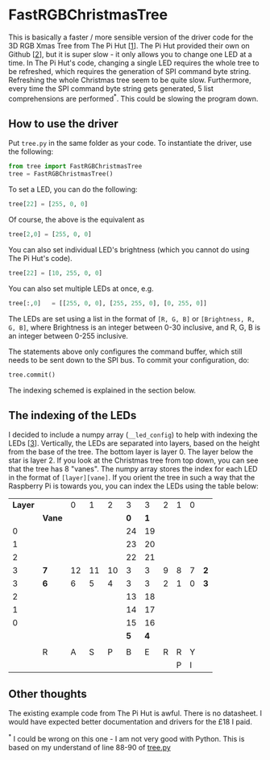 # FastRGBChristmasTree
This is basically a faster / more sensible version of the driver code for the 3D RGB Xmas Tree from The Pi Hut [[1]]. The Pi Hut provided their own  on Github [[2]], but it is super slow - it only allows you to change one LED at a time. In The Pi Hut's code, changing a single LED requires the whole tree to be refreshed, which requires the generation of SPI command byte string. Refreshing the whole Christmas tree seem to be quite slow. Furthermore, every time the SPI command byte string gets generated, 5 list comprehensions are performed<sup>*</sup>. This could be slowing the program down. 

## How to use the driver
Put ``tree.py`` in the same folder as your code. To instantiate the driver, use the following:
```python
from tree import FastRGBChristmasTree
tree = FastRGBChristmasTree()
```
To set a LED, you can do the following:
```python
tree[22] = [255, 0, 0]
```
Of course, the above is the equivalent as 
```python
tree[2,0] = [255, 0, 0]
```
You can also set individual LED's brightness (which you cannot do using The Pi Hut's code). 

```python
tree[22] = [10, 255, 0, 0]
```
You can also set multiple LEDs at once, e.g.
```python
tree[:,0]   = [[255, 0, 0], [255, 255, 0], [0, 255, 0]]
```
The LEDs are set using a list in the format of ``[R, G, B]`` or ``[Brightness, R, G, B]``, where Brightness is an integer between 0-30 inclusive, and R, G, B is an integer between 0-255 inclusive.

The statements above only configures the command buffer, which still needs to be sent down to the SPI bus. To commit your configuration, do:
```python
tree.commit()
```
The indexing schemed is explained in the section below.

## The indexing of the LEDs
I decided to include a numpy array (``__led_config``) to help with indexing the LEDs [[3]]. Vertically, the LEDs are separated into layers, based on the height from the base of the tree. The bottom layer is layer 0. The layer below the star is layer 2. If you look at the Christmas tree from top down, you can see that the tree has 8 "vanes". The numpy array stores the index for each LED in the format of ``[layer][vane]``. If you orient the tree in such a way that the Raspberry Pi is towards you, you can index the LEDs using the table below: 

|         |        |    |    |    |        |        |   |   |   |       |
|---------|--------|----|----|----|--------|--------|---|---|---|-------|
|**Layer**|        | 0  | 1  | 2  | 3      | 3      | 2 | 1 | 0 |       |
|         |**Vane**|    |    |    | **0**  | **1**  |   |   |   |       |
| 0       |        |    |    |    | 24     | 19     |   |   |   |       |
| 1       |        |    |    |    | 23     | 20     |   |   |   |       |
| 2       |        |    |    |    | 22     | 21     |   |   |   |       |
| 3       | **7**  | 12 | 11 | 10 | 3      | 3      | 9 | 8 | 7 | **2** |
| 3       | **6**  | 6  | 5  | 4  | 3      | 3      | 2 | 1 | 0 | **3** |
| 2       |        |    |    |    | 13     | 18     |   |   |   |       |
| 1       |        |    |    |    | 14     | 17     |   |   |   |       |
| 0       |        |    |    |    | 15     | 16     |   |   |   |       |
|         |        |    |    |    | **5**  | **4**  |   |   |   |       |
|         |        |    |    |    |        |        |   |   |   |       |
|         |   R    |  A | S  | P  |   B    |   E    | R | R | Y |       |
|         |        |    |    |    |        |        |   | P | I |       |

## Other thoughts 
The existing example code from The Pi Hut is awful. There is no datasheet. I would have expected better documentation and drivers for the £18 I paid. 

[1]: https://thepihut.com/products/3d-rgb-xmas-tree-for-raspberry-pi
[2]: https://github.com/ThePiHut/rgbxmastree#rgbxmastree
[3]: https://numpy.org/doc/stable/user/basics.indexing.html

<sup>*</sup> I could be wrong on this one - I am not very good with Python. This is based on my understand of line 88-90 of [tree.py](https://github.com/ThePiHut/rgbxmastree/blob/master/tree.py#L88-L90)
